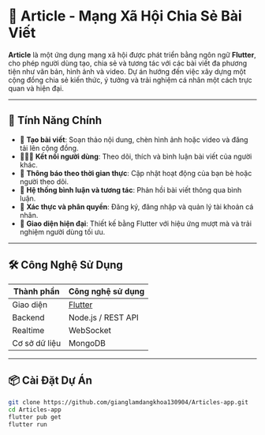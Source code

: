 # 📰 Article - Mạng Xã Hội Chia Sẻ Bài Viết

**Article** là một ứng dụng mạng xã hội được phát triển bằng ngôn ngữ **Flutter**, cho phép người dùng tạo, chia sẻ và tương tác với các bài viết đa phương tiện như văn bản, hình ảnh và video. Dự án hướng đến việc xây dựng một cộng đồng chia sẻ kiến thức, ý tưởng và trải nghiệm cá nhân một cách trực quan và hiện đại.

---

## 🚀 Tính Năng Chính

- 📝 **Tạo bài viết**: Soạn thảo nội dung, chèn hình ảnh hoặc video và đăng tải lên cộng đồng.
- 🧑‍🤝‍🧑 **Kết nối người dùng**: Theo dõi, thích và bình luận bài viết của người khác.
- 🔔 **Thông báo theo thời gian thực**: Cập nhật hoạt động của bạn bè hoặc người theo dõi.
- 💬 **Hệ thống bình luận và tương tác**: Phản hồi bài viết thông qua bình luận.
- 🔐 **Xác thực và phân quyền**: Đăng ký, đăng nhập và quản lý tài khoản cá nhân.
- 🎨 **Giao diện hiện đại**: Thiết kế bằng Flutter với hiệu ứng mượt mà và trải nghiệm người dùng tối ưu.

---

## 🛠️ Công Nghệ Sử Dụng

| Thành phần     | Công nghệ sử dụng              |
|----------------|-------------------------------|
| Giao diện      | [Flutter](https://flutter.dev/) |
| Backend        | Node.js / REST API |
| Realtime       | WebSocket|
| Cơ sở dữ liệu  | MongoDB |

---

## 📦 Cài Đặt Dự Án

```bash
git clone https://github.com/gianglamdangkhoa130904/Articles-app.git
cd Articles-app
flutter pub get
flutter run

